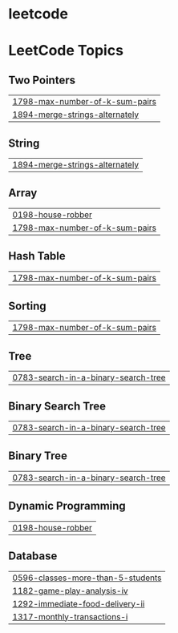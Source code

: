 # leetcode
<!---LeetCode Topics Start-->
# LeetCode Topics
## Two Pointers
|  |
| ------- |
| [1798-max-number-of-k-sum-pairs](https://github.com/abidama/leetcode/tree/master/1798-max-number-of-k-sum-pairs) |
| [1894-merge-strings-alternately](https://github.com/abidama/leetcode/tree/master/1894-merge-strings-alternately) |
## String
|  |
| ------- |
| [1894-merge-strings-alternately](https://github.com/abidama/leetcode/tree/master/1894-merge-strings-alternately) |
## Array
|  |
| ------- |
| [0198-house-robber](https://github.com/abidama/leetcode/tree/master/0198-house-robber) |
| [1798-max-number-of-k-sum-pairs](https://github.com/abidama/leetcode/tree/master/1798-max-number-of-k-sum-pairs) |
## Hash Table
|  |
| ------- |
| [1798-max-number-of-k-sum-pairs](https://github.com/abidama/leetcode/tree/master/1798-max-number-of-k-sum-pairs) |
## Sorting
|  |
| ------- |
| [1798-max-number-of-k-sum-pairs](https://github.com/abidama/leetcode/tree/master/1798-max-number-of-k-sum-pairs) |
## Tree
|  |
| ------- |
| [0783-search-in-a-binary-search-tree](https://github.com/abidama/leetcode/tree/master/0783-search-in-a-binary-search-tree) |
## Binary Search Tree
|  |
| ------- |
| [0783-search-in-a-binary-search-tree](https://github.com/abidama/leetcode/tree/master/0783-search-in-a-binary-search-tree) |
## Binary Tree
|  |
| ------- |
| [0783-search-in-a-binary-search-tree](https://github.com/abidama/leetcode/tree/master/0783-search-in-a-binary-search-tree) |
## Dynamic Programming
|  |
| ------- |
| [0198-house-robber](https://github.com/abidama/leetcode/tree/master/0198-house-robber) |
## Database
|  |
| ------- |
| [0596-classes-more-than-5-students](https://github.com/abidama/leetcode/tree/master/0596-classes-more-than-5-students) |
| [1182-game-play-analysis-iv](https://github.com/abidama/leetcode/tree/master/1182-game-play-analysis-iv) |
| [1292-immediate-food-delivery-ii](https://github.com/abidama/leetcode/tree/master/1292-immediate-food-delivery-ii) |
| [1317-monthly-transactions-i](https://github.com/abidama/leetcode/tree/master/1317-monthly-transactions-i) |
<!---LeetCode Topics End-->
